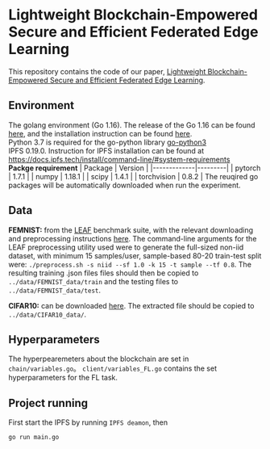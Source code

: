 # Lightweight Blockchain-Empowered Secure and Efficient Federated Edge Learning
This repository contains the code of our paper, <a href="https://ieeexplore.ieee.org/abstract/document/10177803">Lightweight Blockchain-Empowered Secure and Efficient Federated Edge Learning</a>.

## Environment
The golang environment (Go 1.16). The release of the Go 1.16 can be found <a href="https://go.dev/dl/">here</a>, and the installation instruction can be found <a href="https://go.dev/doc/install">here</a>.
<br>
Python 3.7 is required for the go-python library <a href="https://github.com/DataDog/go-python3"> go-python3</a>
<br>
IPFS 0.19.0. Instruction for IPFS installation can be found at <a href="https://docs.ipfs.tech/install/command-line/#system-requirements">https://docs.ipfs.tech/install/command-line/#system-requirements</a><br>
<b>Packge requirement</b>
| Package     | Version |
|-------------|---------|
| pytorch     | 1.7.1   |
| numpy       | 1.18.1  |
| scipy       | 1.4.1   |
| torchvision | 0.8.2   |
The reuqired go packages will be automatically downloaded when run the experiment.


## Data
<b>FEMNIST:</b> from the <a href="https://leaf.cmu.edu/">LEAF</a> benchmark suite, with the relevant downloading and preprocessing instructions <a href="https://github.com/TalwalkarLab/leaf/tree/master/data/femnist">here</a>. The command-line arguments for the LEAF preprocessing utility used were to generate the full-sized non-iid dataset, with minimum 15 samples/user, sample-based 80-20 train-test split were: ```./preprocess.sh -s niid --sf 1.0 -k 15 -t sample --tf 0.8```. The resulting training .json files files should then be copied to ```../data/FEMNIST_data/train``` and the testing files to ```../data/FEMNIST_data/test```.<br>

<b>CIFAR10:</b> can be downloaded <a href="https://www.cs.toronto.edu/~kriz/cifar.html">here</a>. The extracted file should be copied to ```../data/CIFAR10_data/```.

## Hyperparameters
The hyperpearemeters about the blockchain are set in ```chain/variables.go```。 ```client/variables_FL.go``` contains the set hyperparameters for the FL task.

## Project running
First start the IPFS by running ```IPFS deamon```, then
```
go run main.go
```

